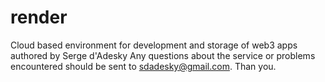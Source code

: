 # render
Cloud based environment for development and storage of web3 apps authored by Serge d'Adesky
Any questions about the service or problems encountered should be sent to sdadesky@gmail.com.
Than you.

